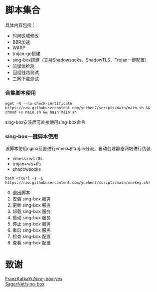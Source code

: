 # 脚本集合

具体内容包括：
* 时间区域修改
* BBR加速
* WARP
* trojan-go搭建
* sing-box搭建（支持Shadowsocks、ShadowTLS、Trojan一键配置）
* 流媒体检测
* 回程线路测试
* 三网下载测试

### 合集脚本使用

```
wget -N --no-check-certificate https://raw.githubusercontent.com/yuehen7/scripts/main/main.sh && chmod +x main.sh && bash main.sh
```

sing-box安装后可直接使用sing-box命令

### sing-box一键脚本使用

该脚本使用nginx前置进行vmess和trojan分流，自动创建静态网站进行伪装.
* vmess+ws+tls
* trojan+ws+tls
* shadowsocks

```
bash <(curl -s -L https://raw.githubusercontent.com/yuehen7/scripts/main/onekey.sh)
```

0. 退出脚本
1. 安装 sing-box 服务
2. 更新 sing-box 服务
3. 卸载 sing-box 服务
4. 启动 sing-box 服务
5. 停止 sing-box 服务
6. 重启 sing-box 服务
7. 检查 sing-box 配置
8. 查看 sing-box 配置





# 致谢  
[FranzKafkaYu/sing-box-yes](https://github.com/FranzKafkaYu/sing-box-yes)
<br/>
[SagerNet/sing-box](https://github.com/SagerNet/sing-box)  
